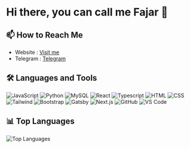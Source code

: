 # Hi there, you can call me Fajar 👋

## 📫 How to Reach Me

- Website : [Visit me](https://alfajjar.my.id)
- Telegram : [Telegram](https://t.me/Njir_18)

## 🛠️ Languages and Tools

![JavaScript](https://img.shields.io/badge/-JavaScript-333333?style=flat&logo=javascript)
![Python](https://img.shields.io/badge/-Python-333333?style=flat&logo=python)
![MySQL](https://img.shields.io/badge/-MySQL-333333?style=flat&logo=mysql)
![React](https://img.shields.io/badge/-React-333333?style=flat&logo=react)
![Typescript](https://img.shields.io/badge/-typescript-333333?style=flat&logo=typescript)
![HTML](https://img.shields.io/badge/-HTML-333333?style=flat&logo=html5)
![CSS](https://img.shields.io/badge/-CSS-333333?style=flat&logo=css3)
![Tailwind](https://img.shields.io/badge/-Tailwind-333333?style=flat&logo=tailwindcss)
![Bootstrap](https://img.shields.io/badge/-Bootstrap-333333?style=flat&logo=bootstrap)
![Gatsby](https://img.shields.io/badge/-Gatsby-333333?style=flat&logo=gatsby)
![Next.js](https://img.shields.io/badge/-Next.js-333333?style=flat&logo=next.js)
![GitHub](https://img.shields.io/badge/-GitHub-333333?style=flat&logo=github)
![VS Code](https://img.shields.io/badge/-VS%20Code-333333?style=flat&logo=visual-studio-code)

## 📊 Top Languages

![Top Languages](https://github-readme-stats.vercel.app/api/top-langs/?username=alfajarjaya&layout=compact&theme=dark)
